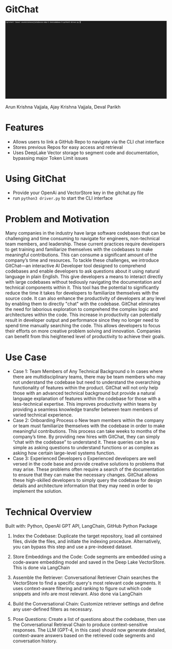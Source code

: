 # GitChat
![](https://github.com/arunkv1/GitChat/blob/main/demo.gif)

Arun Krishna Vajjala, Ajay Krishna Vajjala, Deval Parikh 

# Features 
- Allows users to link a GitHub Repo to navigate via the CLI chat interface
- Stores previous Repos for easy access and retrieval
- Uses DeepLake Vector storage to segment code and documentation, bypassing major Token Limit issues

# Using GitChat	
- Provide your OpenAi and VectorStore key in the gitchat.py file
- run ```python3 driver.py``` to start the CLI interface

# Problem and Motivation 

Many companies in the industry have large software codebases that can be challenging and time consuming to navigate for engineers, non-technical team members, and leadership. These current practices require developers to get training and familiarize themselves with the codebases to make meaningful contributions. This can consume a significant amount of the company’s time and resources. 
To tackle these challenges, we introduce GitChat—an interactive AI Developer tool designed to comprehend codebases and enable developers to ask questions about it using natural language in plain English. This give developers a means to interact directly with large codebases without tediously navigating the documentation and technical components within it. This tool has the potential to significantly reduce the time it takes for developers to familiarize themselves with the source code. It can also enhance the productivity of developers at any level by enabling them to directly "chat" with the codebase. GitChat eliminates the need for laborious exploration to comprehend the complex logic and architectures within the code. 
This increase in productivity can potentially result in developer output and performance since they no longer need to spend time manually searching the code. This allows developers to focus their efforts on more creative problem solving and innovation. Companies can benefit from this heightened level of productivity to achieve their goals. 

# Use Case

-	Case 1: Team Members of Any Technical Background 
o	In cases where there are multidisciplinary teams, there may be team members who may not understand the codebase but need to understand the overarching functionality of features within the product. GitChat will not only help those with an advanced technical background but provide a natural language explanation of features within the codebase for those with a less-technical expertise. This improves productivity within teams by providing a seamless knowledge transfer between team members of varied technical experience. 
-	Case 2: Onboarding Process
o	New team members within the company or team must familiarize themselves with the codebase in order to make meaningful contributions. This process can take weeks to months of the company’s time. By providing new hires with GitChat, they can simply “chat with the codebase” to understand it. These queries can be as simple as asking questions to understand functions or as complex as asking how certain large-level systems function. 
-	Case 3: Experienced Developers
o	Experienced developers are well versed in the code base and provide creative solutions to problems that may arise. These problems often require a search of the documentation to ensure that they can make the necessary changes. GitChat allows these high-skilled developers to simply query the codebase for design details and architecture information that they may need in order to implement the solution. 

# Technical Overview
Built with: Python, OpenAI GPT API, LangChain, GitHub Python Package

1. Index the Codebase: Duplicate the target repository, load all contained files, divide the files, and initiate the indexing procedure. Alternatively, you can bypass this step and use a pre-indexed dataset.

2. Store Embeddings and the Code: Code segments are embedded using a code-aware embedding model and saved in the Deep Lake VectorStore. This is done via LangChain

 3. Assemble the Retriever: Conversational Retriever Chain searches the VectorStore to find a specific query's most relevant code segments. It uses context-aware filtering and ranking to figure out which code snippets and info are most relevant. Also done via LangChain
		
4. Build the Conversational Chain: Customize retriever settings and define any user-defined filters as necessary.
		
5. Pose Questions: Create a list of questions about the codebase, then use the Conversational Retrieval Chain to produce context-sensitive responses. The LLM (GPT-4, in this case) should now generate detailed, context-aware answers based on the retrieved code segments and conversation history.
